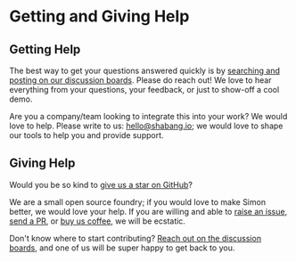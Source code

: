 # Getting and Giving Help

## Getting Help
The best way to get your questions answered quickly is by [searching and posting on our discussion boards](https://github.com/Shabang-Systems/simon/discussions). Please do reach out! We love to hear everything from your questions, your feedback, or just to show-off a cool demo.

Are you a company/team looking to integrate this into your work? We would love to help. Please write to us: [hello@shabang.io](mailto:hello@shabang.io); we would love to shape our tools to help you and provide support.

## Giving Help
Would you be so kind to [give us a star on GitHub](https://github.com/Shabang-Systems/simon)? 

We are a small open source foundry; if you would love to make Simon better, we would love your help. If you are willing and able to [raise an issue](https://github.com/Shabang-Systems/simon/issues), [send a PR](https://github.com/Shabang-Systems/simon/pulls), or [buy us coffee](https://github.com/sponsors/Shabang-Systems), we will be ecstatic. 

Don't know where to start contributing? [Reach out on the discussion boards](https://github.com/Shabang-Systems/simon/discussions), and one of us will be super happy to get back to you.
